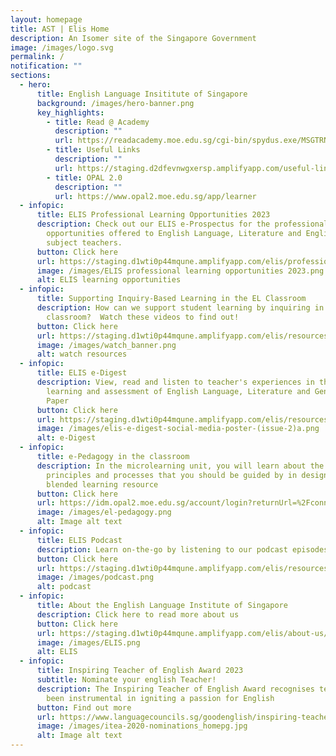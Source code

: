```yaml
---
layout: homepage
title: AST | Elis Home
description: An Isomer site of the Singapore Government
image: /images/logo.svg
permalink: /
notification: ""
sections:
  - hero:
      title: English Language Insititute of Singapore
      background: /images/hero-banner.png
      key_highlights:
        - title: Read @ Academy
          description: ""
          url: https://readacademy.moe.edu.sg/cgi-bin/spydus.exe/MSGTRN/WPAC/HOME
        - title: Useful Links
          description: ""
          url: https://staging.d2dfevnwgxersp.amplifyapp.com/useful-links/
        - title: OPAL 2.0
          description: ""
          url: https://www.opal2.moe.edu.sg/app/learner
  - infopic:
      title: ELIS Professional Learning Opportunities 2023
      description: Check out our ELIS e-Prospectus for the professional learning
        opportunities offered to English Language, Literature and English-medium
        subject teachers.
      button: Click here
      url: https://staging.d1wti0p44mqune.amplifyapp.com/elis/professional-learning/professional-learning-opportunities/
      image: /images/ELIS professional learning opportunities 2023.png
      alt: ELIS learning opportunities
  - infopic:
      title: Supporting Inquiry-Based Learning in the EL Classroom
      description: How can we support student learning by inquiring in the EL
        classroom?  Watch these videos to find out!
      button: Click here
      url: https://staging.d1wti0p44mqune.amplifyapp.com/elis/resources/watch/
      image: /images/watch_banner.png
      alt: watch resources
  - infopic:
      title: ELIS e-Digest
      description: View, read and listen to teacher's experiences in the teaching
        learning and assessment of English Language, Literature and General
        Paper
      button: Click here
      url: https://staging.d1wti0p44mqune.amplifyapp.com/elis/resources/read/elis-e-digest-new/
      image: /images/elis-e-digest-social-media-poster-(issue-2)a.png
      alt: e-Digest
  - infopic:
      title: e-Pedagogy in the classroom
      description: In the microlearning unit, you will learn about the philosophy
        principles and processes that you should be guided by in designing
        blended learning resource
      button: Click here
      url: https://idm.opal2.moe.edu.sg/account/login?returnUrl=%2Fconnect%2Fauthorize%2Fcallback%3Fresponse_type%3Dcode%26client_id%3DOpal2WebApp%26state%3DUc6Ghs62DqkbvQvNo98gYDanPVvMFRWOOxmTncu5sia28%26redirect_uri%3Dhttps%253A%252F%252Fwww.opal2.moe.edu.sg%252Fapp%252Findex.html%26scope%3Droles%2520profile%2520cxprofile%2520openid%2520cxDomainInternalApi%26code_challenge%3DGaefzuKJp2qdvx66W6YZTPuTj-BEsEvAT6RXVlxA2wI%26code_challenge_method%3DS256%26nonce%3DUc6Ghs62DqkbvQvNo98gYDanPVvMFRWOOxmTncu5sia28
      image: /images/el-pedagogy.png
      alt: Image alt text
  - infopic:
      title: ELIS Podcast
      description: Learn on-the-go by listening to our podcast episodes here
      button: Click here
      url: https://staging.d1wti0p44mqune.amplifyapp.com/elis/resources/listen/
      image: /images/podcast.png
      alt: podcast
  - infopic:
      title: About the English Language Institute of Singapore
      description: Click here to read more about us
      button: Click here
      url: https://staging.d1wti0p44mqune.amplifyapp.com/elis/about-us/
      image: /images/ELIS.png
      alt: ELIS
  - infopic:
      title: Inspiring Teacher of English Award 2023
      subtitle: Nominate your english Teacher!
      description: The Inspiring Teacher of English Award recognises teachers who have
        been instrumental in igniting a passion for English
      button: Find out more
      url: https://www.languagecouncils.sg/goodenglish/inspiring-teacher-of-english-award/nomination-information.
      image: /images/itea-2020-nominations_homepg.jpg
      alt: Image alt text
---
```

